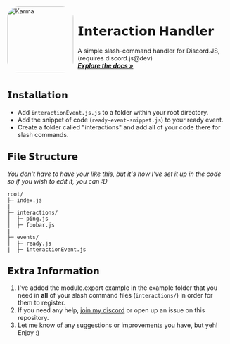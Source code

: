 <img width="150" height="150" align="left" style="float: left; margin: 0 10px 0 0; border-radius: 25px;" alt="Karma" src="https://cdn.discordapp.com/attachments/826512246834200606/866068901452054548/HwP9FKOsXQflAAAAAElFTkSuQmCC.png"> 

# 𝗜𝗻𝘁𝗲𝗿𝗮𝗰𝘁𝗶𝗼𝗻 𝗛𝗮𝗻𝗱𝗹𝗲𝗿

  <p align="left">
    A simple slash-command handler for Discord.JS, (requires discord.js@dev)
    <br />
  <a href="https://github.com/larkify/Interaction-Handler/"><strong><i>Explore the docs »</i></strong></a>
    <br />
    <br />
  </p>
</p>

## 𝗜𝗻𝘀𝘁𝗮𝗹𝗹𝗮𝘁𝗶𝗼𝗻 
- Add `interactionEvent.js.js` to a folder within your root directory.
- Add the snippet of code (`ready-event-snippet.js`) to your ready event.
- Create a folder called "interactions" and add all of your code there for slash commands. 

## 𝗙𝗶𝗹𝗲 𝗦𝘁𝗿𝘂𝗰𝘁𝘂𝗿𝗲
*You don't have to have your like this, but it's how I've set it up in the code so if you wish to edit it, you can :D*
```
root/
├─ index.js
|
├─ interactions/
│  ├─ ping.js
│  ├─ foobar.js
|
├─ events/
│  ├─ ready.js
|  ├─ interactionEvent.js

```

## 𝗘𝘅𝘁𝗿𝗮 𝗜𝗻𝗳𝗼𝗿𝗺𝗮𝘁𝗶𝗼𝗻
1. I've added the module.export example in the example folder that you need in **all** of your slash command files (`interactions/`) in order for them to register.
2. If you need any help, [join my discord](https://larkx.xyz/discord) or open up an issue on this repository.
3. Let me know of any suggestions or improvements you have, but yeh! Enjoy :)

